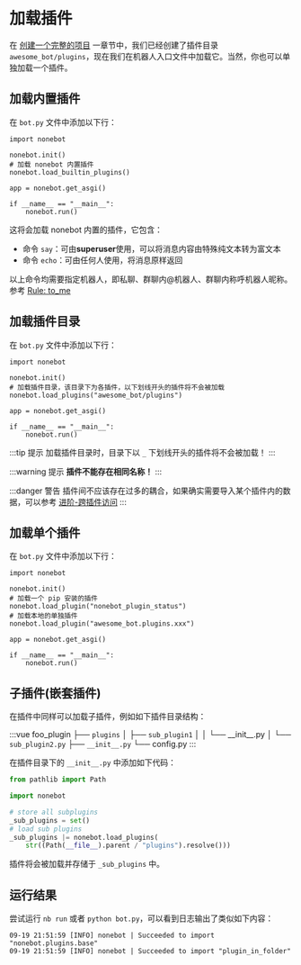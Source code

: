 # 加载插件

在 [创建一个完整的项目](creating-a-project) 一章节中，我们已经创建了插件目录 `awesome_bot/plugins`，现在我们在机器人入口文件中加载它。当然，你也可以单独加载一个插件。

## 加载内置插件

在 `bot.py` 文件中添加以下行：

```python{5}
import nonebot

nonebot.init()
# 加载 nonebot 内置插件
nonebot.load_builtin_plugins()

app = nonebot.get_asgi()

if __name__ == "__main__":
    nonebot.run()
```

这将会加载 nonebot 内置的插件，它包含：

- 命令 `say`：可由**superuser**使用，可以将消息内容由特殊纯文本转为富文本
- 命令 `echo`：可由任何人使用，将消息原样返回

以上命令均需要指定机器人，即私聊、群聊内@机器人、群聊内称呼机器人昵称。参考 [Rule: to_me](../api/rule.md#to-me)

## 加载插件目录

在 `bot.py` 文件中添加以下行：

```python{5}
import nonebot

nonebot.init()
# 加载插件目录，该目录下为各插件，以下划线开头的插件将不会被加载
nonebot.load_plugins("awesome_bot/plugins")

app = nonebot.get_asgi()

if __name__ == "__main__":
    nonebot.run()
```

:::tip 提示
加载插件目录时，目录下以 `_` 下划线开头的插件将不会被加载！
:::

:::warning 提示
**插件不能存在相同名称！**
:::

:::danger 警告
插件间不应该存在过多的耦合，如果确实需要导入某个插件内的数据，可以参考 [进阶-跨插件访问](../advanced/export-and-require.md)
:::

## 加载单个插件

在 `bot.py` 文件中添加以下行：

```python{5,7}
import nonebot

nonebot.init()
# 加载一个 pip 安装的插件
nonebot.load_plugin("nonebot_plugin_status")
# 加载本地的单独插件
nonebot.load_plugin("awesome_bot.plugins.xxx")

app = nonebot.get_asgi()

if __name__ == "__main__":
    nonebot.run()
```

## 子插件(嵌套插件)

在插件中同样可以加载子插件，例如如下插件目录结构：

<!-- prettier-ignore-start -->
:::vue
foo_plugin
├── `plugins`
│   ├── `sub_plugin1`
│   │  └── \_\_init\_\_.py
│   └── `sub_plugin2.py`
├── `__init__.py`
└── config.py
:::
<!-- prettier-ignore-end -->

在插件目录下的 `__init__.py` 中添加如下代码：

```python
from pathlib import Path

import nonebot

# store all subplugins
_sub_plugins = set()
# load sub plugins
_sub_plugins |= nonebot.load_plugins(
    str((Path(__file__).parent / "plugins").resolve()))
```

插件将会被加载并存储于 `_sub_plugins` 中。

## 运行结果

尝试运行 `nb run` 或者 `python bot.py`，可以看到日志输出了类似如下内容：

```plain
09-19 21:51:59 [INFO] nonebot | Succeeded to import "nonebot.plugins.base"
09-19 21:51:59 [INFO] nonebot | Succeeded to import "plugin_in_folder"
```
